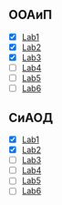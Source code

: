 ## ООАиП  

- [x] [Lab1](https://github.com//unshame/VSRepos/tree/master/DATA/Lab1-Classes)  
- [x] [Lab2](https://github.com//unshame/VSRepos/tree/master/DATA/Lab2-Inheretance)  
- [x] [Lab3](https://github.com//unshame/VSRepos/tree/master/DATA/Lab3-Factories)  
- [ ] [Lab4](https://github.com//unshame/VSRepos/tree/master/DATA/Lab5-CSharp)  
- [ ] [Lab5](https://github.com//unshame/VSRepos/tree/master/DATA/Lab5-STLContainers)  
- [ ] [Lab6](https://github.com//unshame/VSRepos/tree/master/DATA/Lab6-GUI)  

## СиАОД  

- [x] [Lab1](https://github.com//unshame/VSRepos/tree/master/OOP/Lab1-Classes)  
- [x] [Lab2](https://github.com//unshame/VSRepos/tree/master/OOP/Lab2-Inheretance)    
- [ ] [Lab3](https://github.com//unshame/VSRepos/tree/master/OOP/Lab3-Factories)    
- [ ] [Lab4](https://github.com//unshame/VSRepos/tree/master/OOP/Lab5-CSharp)    
- [ ] [Lab5](https://github.com//unshame/VSRepos/tree/master/OOP/Lab5-STLContainers)    
- [ ] [Lab6](https://github.com//unshame/VSRepos/tree/master/OOP/Lab6-GUI)    
